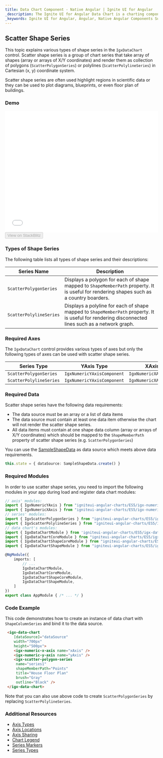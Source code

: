 ```yaml
---
title: Data Chart Component - Native Angular | Ignite UI for Angular
_description: The Ignite UI for Angular Data Chart is a charting component that provides modular design of axis, markers, series, legend, and annotation layers. With this chart, you can create multiple instances of these visual elements in the same chart plot area in order to create composite chart views.
_keywords: Ignite UI for Angular, Angular, Native Angular Components Suite, Native Angular Controls, Native Angular Components, Native Angular Components Library, Angular Chart, Angular Chart Control, Angular Chart Example, Angular Chart Component, Angular Data Chart
---
```


## Scatter Shape Series

This topic explains various types of shape series in the `IgxDataChart` control. Scatter shape series is a group of chart series that take array of shapes (array or arrays of X/Y coordinates) and render them as collection of polygons (`ScatterPolygonSeries`)  or polylines (`ScatterPolylineSeries`) in Cartesian (x, y) coordinate system.

Scatter shape series are often used highlight regions in scientific data or they can be used to plot diagrams, blueprints, or even floor plan of buildings.

### Demo

<div class="sample-container" style="height: 400px">
    <iframe id="data-chart-type-shape-series-iframe" src='{environment:demosBaseUrl}/charts/data-chart-type-shape-series' width="100%" height="100%" seamless frameBorder="0" onload="onSampleIframeContentLoaded(this);"></iframe>
</div>
<div>
    <button data-localize="stackblitz" disabled class="stackblitz-btn" data-iframe-id="financial-chart-type-shape-series-iframe" data-demos-base-url="{environment:demosBaseUrl}">View on StackBlitz
    </button>
</div>

<div class="divider--half"></div>

### Types of Shape Series

The following table lists all types of shape series and their descriptions:

| Series Name             | Description                                                                                                                                        |
| ----------------------- | -------------------------------------------------------------------------------------------------------------------------------------------------- |
| `ScatterPolygonSeries`  | Displays a polygon for each of shape mapped to `ShapeMemberPath` property. It is useful for rendering shapes such as a country boarders.           |
| `ScatterPolylineSeries` | Displays a polyline for each of shape mapped to `ShapeMemberPath` property. It is useful for rendering disconnected lines such as a network graph. |

### Required Axes

The `IgxDataChart` control provides various types of axes but only the following types of axes can be used with scatter shape series.

| Series Type             | YAxis Type                 | XAxis Type                 |
| ----------------------- | -------------------------- | -------------------------- |
| `ScatterPolygonSeries`  | `IgxNumericYAxisComponent` | `IgxNumericXAxisComponent` |
| `ScatterPolylineSeries` | `IgxNumericYAxisComponent` | `IgxNumericXAxisComponent` |

### Required Data

Scatter shape series have the following data requirements:

-   The data source must be an array or a list of data items
-   The data source must contain at least one data item otherwise the chart will not render the scatter shape series.
-   All data items must contain at one shape data column (array or arrays of X/Y coordinates) which should be mapped to the `ShapeMemberPath` property of scatter shape series (e.g. `ScatterPolygonSeries`)

You can use the [SampleShapeData](datachart_data_sources_shape.md) as data source which meets above data requirements.

```typescript
this.state = { dataSource: SampleShapeData.create() }
```

### Required Modules

<!-- Angular -->

In order to use scatter shape series, you need to import the following modules in your app during load and register data chart modules:

```typescript
// axis' modules:
import { IgxNumericYAxis } from "igniteui-angular-charts/ES5/igx-numeric-y-axis";
import { IgxNumericXAxis } from "igniteui-angular-charts/ES5/igx-numeric-x-axis";
// series' modules:
import { IgxScatterPolygonSeries } from "igniteui-angular-charts/ES5/igx-scatter-polygon-series";
import { IgxScatterPolylineSeries } from "igniteui-angular-charts/ES5/igx-scatter-polyline-series";
// data chart's modules:
import { IgxDataChartModule } from 'igniteui-angular-charts/ES5/igx-data-chart-module';
import { IgxDataChartCoreModule } from "igniteui-angular-charts/ES5/igx-data-chart-core-module";
import { IgxDataChartShapeCoreModule } from "igniteui-angular-charts/ES5/igx-data-chart-shape-core-module";
import { IgxDataChartShapeModule } from "igniteui-angular-charts/ES5/igx-data-chart-shape-module";

@NgModule({
    imports: [
        // ...
        IgxDataChartModule,
        IgxDataChartCoreModule,
        IgxDataChartShapeCoreModule,
        IgxDataChartShapeModule,
    ]
})
export class AppModule { /* ... */ }
```

### Code Example

This code demonstrates how to create an instance of data chart with `ShapeColumnSeries` and bind it to the data source.

```html
 <igx-data-chart
    [dataSource]="dataSource"
    width="700px"
    height="500px">
    <igx-numeric-x-axis name="xAxis" />
    <igx-numeric-y-axis name="yAxis" />
    <igx-scatter-polygon-series
     name="series1"
     shapeMemberPath="Points"
     title="House Floor Plan"
     brush="Gray"
     outline="Black" />
 </igx-data-chart>
```

Note that you can also use above code to create `ScatterPolygonSeries` by replacing `ScatterPolylineSeries`.

### Additional Resources

-   [Axis Types](datachart_axis_types.md)
-   [Axis Locations](datachart_axis_locations.md)
-   [Axis Sharing](datachart_axis_sharing.md)
-   [Chart Legend](datachart_chart_legends.md)
-   [Series Markers](datachart_series_markers.md)
-   [Series Types](datachart_series_types.md)
